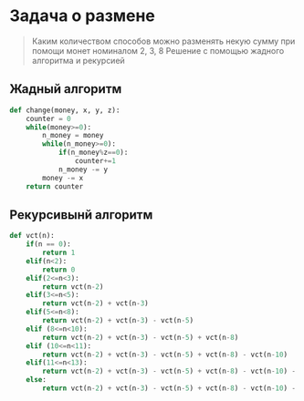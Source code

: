 # Задача о размене
> Каким количеством способов можно разменять некую сумму при помощи монет номиналом 2, 3, 8
Решение с помощью жадного алгоритма и рекурсией
## Жадный алгоритм
``` python
def change(money, x, y, z):
    counter = 0
    while(money>=0):
        n_money = money
        while(n_money>=0):
            if(n_money%z==0):
                counter+=1
            n_money -= y
        money -= x
    return counter
```
## Рекурсивынй алгоритм
``` python
def vct(n):
    if(n == 0):
        return 1
    elif(n<2):
        return 0
    elif(2<=n<3):
        return vct(n-2)
    elif(3<=n<5):
        return vct(n-2) + vct(n-3)
    elif(5<=n<8):
        return vct(n-2) + vct(n-3) - vct(n-5)
    elif (8<=n<10):
        return vct(n-2) + vct(n-3) - vct(n-5) + vct(n-8)
    elif (10<=n<11):
        return vct(n-2) + vct(n-3) - vct(n-5) + vct(n-8) - vct(n-10)
    elif(11<=n<13):
        return vct(n-2) + vct(n-3) - vct(n-5) + vct(n-8) - vct(n-10) - vct(n-11)
    else:
        return vct(n-2) + vct(n-3) - vct(n-5) + vct(n-8) - vct(n-10) - vct(n-11) + vct(n-13)
```
